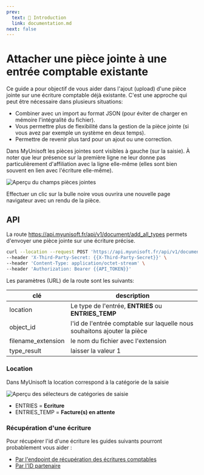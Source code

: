 ```yaml
---
prev:
  text: 🐤 Introduction
  link: documentation.md
next: false
---
```


# Attacher une pièce jointe à une entrée comptable existante

Ce guide a pour objectif de vous aider dans l'ajout (upload) d'une pièce jointe sur une écriture comptable déjà existante. C'est une approche qui peut être nécessaire dans plusieurs situations:

- Combiner avec un import au format JSON (pour éviter de charger en mémoire l'intégralité du fichier).
- Vous permettre plus de flexibilité dans la gestion de la pièce jointe (si vous avez par exemple un système en deux temps).
- Permettre de revenir plus tard pour un ajout ou une correction.

Dans MyUnisoft les pièces jointes sont visibles à gauche (sur la saisie). À noter que leur présence sur la première ligne ne leur donne pas particulièrement d'affiliation avec la ligne elle-même (elles sont bien souvent en lien avec l'écriture elle-même).

![Aperçu du champs pièces jointes](../../../images/pj.PNG)

Effectuer un clic sur la bulle noire vous ouvrira une nouvelle page navigateur avec un rendu de la pièce.

## API

La route <https://api.myunisoft.fr/api/v1/document/add_all_types> permets d'envoyer une pièce jointe sur une écriture précise.

```bash
curl --location --request POST 'https://api.myunisoft.fr/api/v1/document/add_all_types?location=ENTRIES&object_id=79985373&filename_extension=note%20de%20frais%20manuel.JPG&type_result=1' \
--header 'X-Third-Party-Secret: {{X-Third-Party-Secret}}' \
--header 'Content-Type: application/octet-stream' \
--header 'Authorization: Bearer {{API_TOKEN}}'
```

Les paramètres (URL) de la route sont les suivants:

| clé | description |
| --- | --- |
| location | Le type de l'entrée, **ENTRIES** ou **ENTRIES_TEMP** |
| object_id | l'id de l'entrée comptable sur laquelle nous souhaitons ajouter la pièce |
| filename_extension | le nom du fichier avec l'extension |
| type_result | laisser la valeur 1 |

### Location

Dans MyUnisoft la location correspond à la catégorie de la saisie

![Aperçu des sélecteurs de catégories de saisie](../../../images/saisie_location.PNG)

- ENTRIES = **Ecriture**
- ENTRIES_TEMP = **Facture(s) en attente**

### Récupération d'une écriture

Pour récupérer l'id d'une écriture les guides suivants pourront probablement vous aider :

- [Par l'endpoint de récupération des écritures comptables](https://github.com/MyUnisoft/api-partenaires/blob/main/docs/ecritures.md)
- [Par l'ID partenaire](https://github.com/MyUnisoft/api-partenaires/blob/main/docs/entry_json.md#gestion-dun-id-partenaire)
